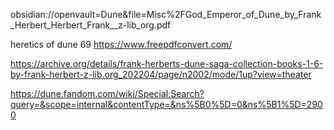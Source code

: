 obsidian://openvault=Dune&file=Misc%2FGod_Emperor_of_Dune_by_Frank_Herbert_Herbert_Frank__z-lib_org.pdf

heretics of dune 69
https://www.freepdfconvert.com/


https://archive.org/details/frank-herberts-dune-saga-collection-books-1-6-by-frank-herbert-z-lib.org_202204/page/n2002/mode/1up?view=theater

https://dune.fandom.com/wiki/Special:Search?query=&scope=internal&contentType=&ns%5B0%5D=0&ns%5B1%5D=2900